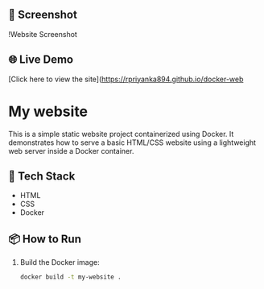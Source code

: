 ## 📸 Screenshot
!Website Screenshot
## 🌐 Live Demo
[Click here to view the site](https://rpriyanka894.github.io/docker-web

# My website

This is a simple static website project containerized using Docker. It demonstrates how to serve a basic HTML/CSS website using a lightweight web server inside a Docker container.

## 🚀 Tech Stack
- HTML
- CSS
- Docker

## 📦 How to Run
1. Build the Docker image:
   ```bash
   docker build -t my-website .
